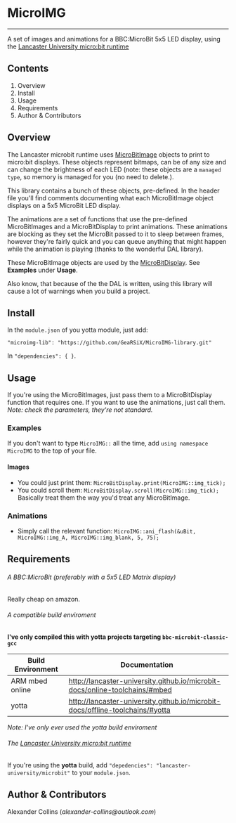 # MicroIMG
---
A set of images and animations for a BBC:MicroBit 5x5 LED display, using the [Lancaster University micro:bit runtime](https://github.com/lancaster-university/microbit-dal)


## Contents
1. Overview
2. Install
3. Usage
4. Requirements
4. Author & Contributors


## Overview
The Lancaster microbit runtime uses [MicroBitImage](https://lancaster-university.github.io/microbit-docs/data-types/image/) objects to print to micro:bit displays. These objects represent bitmaps, can be of any size and can change the brightness of each LED (note: these objects are a ```managed type```, so memory is managed for you (no need to delete.).

This library contains a bunch of these objects, pre-defined. In the header file you'll find comments documenting what each MicroBitImage object displays on a 5x5 MicroBit LED display.

The animations are a set of functions that use the pre-defined MicroBitImages and a MicroBitDisplay to print animations. These animations are blocking as they set the MicroBit passed to it to sleep between frames, however they're fairly quick and you can queue anything that might happen while the animation is playing (thanks to the wonderful DAL library).

These MicroBitImage objects are used by the [MicroBitDisplay](https://lancaster-university.github.io/microbit-docs/ubit/display/). See **Examples** under **Usage**.

Also know, that because of the the DAL is written, using this library will cause a lot of warnings when you build a project.


## Install
In the ```module.json``` of you yotta module, just add:
```
"microimg-lib": "https://github.com/GeaRSiX/MicroIMG-library.git"
````
In ```"dependencies": { }```.


## Usage
If you're using the MicroBitImages, just pass them to a MicroBitDisplay function that requires one.
If you want to use the animations, just call them. _Note: check the parameters, they're not standard._

### Examples
If you don't want to type ```MicroIMG::``` all the time, add ```using namespace MicroIMG``` to the top of your file.

#### Images
* You could just print them: ```MicroBitDisplay.print(MicroIMG::img_tick);```
* You could scroll them: ```MicroBitDisplay.scroll(MicroIMG::img_tick);```
Basically treat them the way you'd treat any MicroBitImage.

### Animations
* Simply call the relevant function: ```MicroIMG::ani_flash(&uBit, MicroIMG::img_A, MicroIMG::img_blank, 5, 75);```


## Requirements
###### A BBC:MicroBit (preferably with a 5x5 LED Matrix display)
Really cheap on amazon.

###### A compatible build enviroment
**I've only compiled this with yotta projects targeting ```bbc-microbit-classic-gcc```**

| Build Environment | Documentation |
| ------------- |-------------|
| ARM mbed online | http://lancaster-university.github.io/microbit-docs/online-toolchains/#mbed |
| yotta  | http://lancaster-university.github.io/microbit-docs/offline-toolchains/#yotta |
_Note: I've only ever used the yotta build enviroment_

###### The [Lancaster University micro:bit runtime](https://github.com/lancaster-university/microbit-dal)
If you're using the **yotta** build, add ```"depedencies": "lancaster-university/microbit"``` to your ```module.json```.


## Author & Contributors
Alexander Collins (_alexander-collins@outlook.com_)

